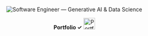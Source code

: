 <div align="center">

<img
  src="https://readme-typing-svg.demolab.com?font=Inter&size=36&duration=1700&pause=800&color=FF1493&center=true&vCenter=true&width=1000&lines=S+O+F+T+W+A+R+E%E2%80%83%E2%80%83E+N+G+I+N+E+E+R;A+I%E2%80%83+E+N+G+I+N+E+E+R+%E2%80%83+L+E+A+R+N+E+R"
  alt="Software Engineer — Generative AI & Data Science"
/>
<p>
  <b> Portfolio ✓</b>
  <a href="https://portfolio-eta-flame-69.vercel.app/">
    <img src="https://cdn-icons-png.flaticon.com/16/7811/7811495.png" alt="Portfolio" width="30"/></a> 
</p>

</div>







